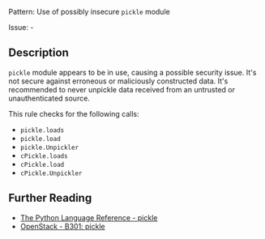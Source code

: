 Pattern: Use of possibly insecure `pickle` module

Issue: -

## Description

`pickle` module appears to be in use, causing a possible security issue. It's not secure against erroneous or maliciously constructed data. It's recommended to never unpickle data received from an untrusted or unauthenticated source.

This rule checks for the following calls:

- `pickle.loads`
- `pickle.load`
- `pickle.Unpickler`
- `cPickle.loads`
- `cPickle.load`
- `cPickle.Unpickler`

## Further Reading

* [The Python Language Reference - pickle](https://docs.python.org/2/library/pickle.html)
* [OpenStack - B301: pickle](https://docs.openstack.org/developer/bandit/api/bandit.blacklists.html#b301-pickle)
